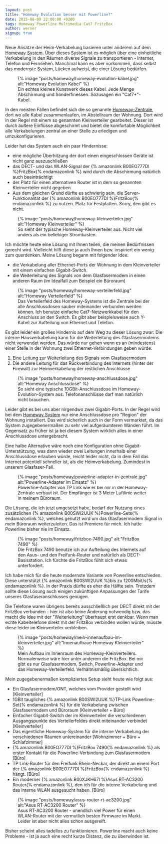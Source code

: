 ```yaml
---
layout: post
title: "Homeway Evolution besser mit Powerline?"
date: 2015-08-09 22:00:00 +0200
tags: Homeway Powerline Multimedia Cat7 FritzBox
author: werner
signup: true
---
```


Neue Ansätze der Heim-Verkabelung basieren unter anderem auf dem [Homeway System](http://www.homeway.de/die-systeme.html). Über dieses System ist es möglich über eine einheitliche Verkabelung in den Räumen diverse Signale zu transportieren - Internet, Telefon und Fernsehen. Manchmal kann es aber vorkommen, dass selbst das modernste System, Lücken aufweist, die einer Lösung bedürfen.

<figure>
  {% image "posts/homeway/homeway-evolution-kabel.jpg" alt:"Homeway Evolution Kabel" %}
  <figcaption>Ein echtes kleines Kunstwerk dieses Kabel. Jede Menge Abschirmung und Sonderfinessen. Sozusagen ein "Cat7+"-Kabel.</figcaption>
</figure>

<!--mehr-->

In den meisten Fällen befindet sich die so genannte [Homeway-Zentrale](https://www.homeway.de/die-systeme/systemkomponenten/homeway-zentrale.html), dort wo alle Kabel zusammenlaufen, im Abstellraum der Wohnung. Dort wird in der Regel mit einem so genannten Kleinverteiler gearbeitet. Dieser ist durch äußere Einflüsse abgeschirmt und bietet die komfortable Möglichkeit alle Verkabelungen zentral an einer Stelle zu erledigen und umzukonfigurieren.

Leider hat das System auch ein paar Hindernisse:

- eine mögliche Überhitzung der dort einen eingeschlossen Geräte ist nicht ganz auszuschließen
- das DECT- und das WLAN-Signal der {% amazonlink B00EO777DI %}FritzBox{% endamazonlink %} wird durch die Abschirmung natürlich auch beeinträchtigt
- der Platz für einen alternativen Router ist in dem so genannten Kleinverteiler nicht gegeben
- Aus dem gleichen Grund dürfte es schwierig sein, die Server-Funktionalität der {% amazonlink B00EO777DI %}FritzBox{% endamazonlink %} zu nutzen. Platz für Festplatten. Sorry, den gibt es nicht.

<figure>
  {% image "posts/homeway/homeway-kleinverteiler.jpg" alt:"Homeway Kleinverteiler" %}
  <figcaption>So sieht der typische Homeway-Kleinverteiler aus. Nicht viel anders als ein beliebiger Stromkasten.</figcaption>
</figure>

Ich möchte heute eine Lösung mit Ihnen teilen, die meinen Bedürfnissen gerecht wird. Vielleicht hilft diese ja auch Ihnen bzw. inspiriert ein wenig zum querdenken. Meine Lösung begann mit folgender Idee:

- die Verkabelung aller Ethernet-Ports der Wohnung in dem Kleinverteiler mit einem einfachen Gigabit-Switch.
- die Weiterleitung des Signals von dem Glasfasermodem in einen anderen Raum (im Idealfall zum Beispiel ein Büroraum)

<figure>
  {% image "posts/homeway/homeway-verteilerfeld.jpg" alt:"Homeway Verteilerfeld" %}
  <figcaption>Das Verteilerfeld des Homeway-Systems ist die Zentrale bei der alle Anschlussdosen sauber miteinander verbunden werden können. Ich benutze einfache Cat7-Netzwerkkabel für den Anschluss an den Switch. Es gibt aber beispielsweise auch Y-Kabel zur Aufteilung von Ethernet und Telefon.</figcaption>
</figure>

Es gibt leider ein großes Hindernis auf dem Weg zu dieser Lösung zwar: Die interne Hausverkabelung kann für die Weiterleitung des Glasfasermodems nicht verwendet werden. Das würde nur gehen wenn es an (mindestens) einer Stelle in der Wohnung zwei Ethernet-Verbindungen geben würde:

1. Eine Leitung zur Weiterleitung des Signals vom Glasfasermodem
2. Die andere Leitung für das Rückverbindung des Internets (hinter der Firewall) zur Heimverkabelung der restlichen Anschlüsse

<figure>
  {% image "posts/homeway/homeway-anschlussdose.jpg" alt:"Homeway Anschlussdose" %}
  <figcaption>So sieht eine typische 10GBit-Anschlussdose im Homeway-Evolution-System aus. Telefonanschlüsse darf man natürlich nicht brauchen.</figcaption>
</figure>

Leider gibt es bei uns aber nirgendwo zwei Gigabit-Ports. In der Regel wird bei dem [Homeway System](http://www.homeway.de/die-systeme.html) nur eine Anschlussdose pro "Region" der Wohnung installiert. Das wird sicherlich auch in der Form vermarktet, da das System zugegebenermaßen zu sehr viel aufgeräumteren Wänden führt. Im Gegensatz zu früher ist ja bei diesem System wirklich alles in einer Anschlussdose untergebracht.

Eine halbe Alternative wäre noch eine Konfiguration ohne Gigabit-Unterstützung, was dann wieder zwei Leitungen innerhalb einer Anschlussdose erlauben würde, reicht leider nicht, da in dem Fall das Internet potentiell schneller ist, als die Heimverkabelung. Zumindest in unserem Glasfaser-Fall.

<figure>
  {% image "posts/homeway/powerline-adapter-in-zentrale.jpg" alt:"Powerline-Adapter im Einsatz" %}
  <figcaption>Powerline-Adapter von TP Link wie er bei mir in der Homeway-Zentrale verbaut ist. Der Empfänger ist 3 Meter Luftlinie weiter in meinem Büroraum.</figcaption>
</figure>

Die Lösung, die ich jetzt umgesetzt habe, bedarf der Nutzung eines zusätzlichen {% amazonlink B00SWI2UUK %}Powerline-Sets{% endamazonlink %}, welches genutzt wird um das Glasfasermodem Signal in mein Büroraum weiterzuleiten. Das ist Premiere für mich. Ich hatte Powerline bisher nie im Einsatz.

<figure>
  {% image "posts/homeway/fritzbox-7490.jpg" alt:"FritzBox 7490" %}
  <figcaption>Die FritzBox 7490 benutze ich zur Aufteilung des Internets auf den Asus- und den Freifunk-Router und natürlich als DECT-Basisstation. Ich fürchte die FritzBox fühlt sich etwas unterfordert.</figcaption>
</figure>

Ich habe mich für die heute modernste Variante von Powerline entschieden. Diese unterstützt {% amazonlink B00SWI2UUK %}bis zu 1200Mbit/s{% endamazonlink %}. In der Praxis dürfte es eher die Hälfte sein. Trotzdem sollte diese Lösung auch einigen zukünftigen Anpassungen der Tarife unseres Glasfaseranschlusses genügen.

Die Telefone waren übrigens bereits ausschließlich per DECT direkt mit der FritzBox verbunden - hier ist also keine Änderung notwendig bzw. das macht die Idee mit der "Weiterleitung" überhaupt erst denkbar. Wenn man echte Kabeltelefone direkt mit der FritzBox verbinden wollen würde, müsste diese leider im Kleinverteiler verbleiben.

<figure>
  {% image "posts/homeway/mein-innenaufbau-im-kleinverteiler.jpg" alt:"Innenaufbaue Homeway Kleinverteiler" %}
  <figcaption>Mein Aufbau im Innenraum des Homeway-Kleinverteilers. Normalerweise wäre hier unter anderem die FritzBox. Bei mir gibt es nur Glasfasermodem, Switch, Powerline-Adapter und das Homeway-Verteilerfeld. Verhältnismäßig übersichtlich.</figcaption>
</figure>

Mein zugegebenermaßen kompliziertes Setup sieht heute wie folgt aus:

- Ein Glasfasermodem/ONT, welches vom Provider gestellt wird [Kleinverteiler]
- 1GBit taugliches {% amazonlink B00SWI2UUK %}TP-Link Powerline-Set{% endamazonlink %} für die Verkabelung zwischen Glasfasermodem und Büroraum [Kleinverteiler + Büro]
- Einfacher Gigabit-Switch der im Kleinverteiler die verschiedenen Ausgangspunkte des Verteilerfeldes direkt miteinander verbindet [Kleinverteiler]
- Das eigentliche Homeway-System für die interne Verkabelung der verschiedenen Räumen untereinander [Wohnzimmer + Büro + Schlafzimmer]
- {% amazonlink B00EO777DI %}FritzBox 7490{% endamazonlink %} als erster Kontakt für die Powerline-Verbindung zum Glasfasermodem [Büro]
- TP Link-Router für den Freifunk Rhein-Neckar, der direkt an einem Port der {% amazonlink B00EO777DI %}FritzBox{% endamazonlink %} hängt. [Büro]
- Ein moderner {% amazonlink B00XJKH67I %}Asus RT-AC3200 Router{% endamazonlink %}, den ich für die interne Verkabelung und das interne WLAN ausgesucht haben. [Büro]

<figure>
  {% image "posts/homeway/asus-router-rt-ac3200.jpg" alt:"Asus RT-AC3200 Router" %}
  <figcaption>Asus RT-AC3200 Router - unendlich viel Power für einen WLAN-Router mit der vermutlich besten Firmware im Markt. Leider ist aber nicht alles schon ausgereift.</figcaption>
</figure>

Bisher scheint alles tadellos zu funktionieren. Powerline macht auch keine Probleme - ist ja auch eine recht kurze Distanz, die zu überwinden ist.
